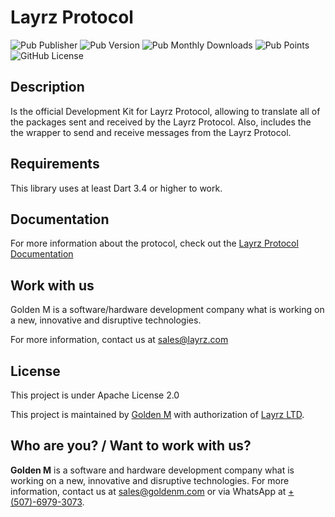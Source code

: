 # Layrz Protocol

![Pub Publisher](https://img.shields.io/pub/publisher/layrz_protocol?style=for-the-badge&logo=dart&cacheSeconds=1)
![Pub Version](https://img.shields.io/pub/v/layrz_protocol?include_prereleases&style=for-the-badge&logo=dart&cacheSeconds=1)
![Pub Monthly Downloads](https://img.shields.io/pub/dm/layrz_protocol?style=for-the-badge&logo=dart&cacheSeconds=1)
![Pub Points](https://img.shields.io/pub/points/layrz_protocol?style=for-the-badge&logo=dart&cacheSeconds=1)
![GitHub License](https://img.shields.io/github/license/goldenm-software/layrz-protocol?style=for-the-badge&logo=github&cacheSeconds=1)


## Description

Is the official Development Kit for Layrz Protocol, allowing to translate all of the packages sent and received by the Layrz Protocol.
Also, includes the the wrapper to send and receive messages from the Layrz Protocol.

## Requirements

This library uses at least Dart 3.4 or higher to work.

## Documentation

For more information about the protocol, check out the [Layrz Protocol Documentation](https://developers.layrz.com/protocol/)

## Work with us

Golden M is a software/hardware development company what is working on
a new, innovative and disruptive technologies.

For more information, contact us at [sales@layrz.com](mailto:sales@layrz.com)

## License

This project is under Apache License 2.0

This project is maintained by [Golden M](https://goldenm.com) with authorization of [Layrz LTD](https://layrz.com).

## Who are you? / Want to work with us?

<b>Golden M</b> is a software and hardware development company what is working on a new, innovative and disruptive technologies. For more information, contact us at [sales@goldenm.com](mailto:sales@goldenm.com) or via WhatsApp at [+(507)-6979-3073](https://wa.me/50769793073?text="From%20layrz_models%20flutter%20library.%20Hello").

